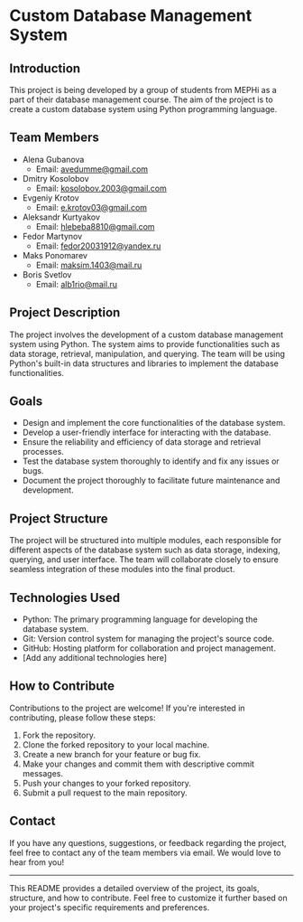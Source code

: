 # Custom Database Management System

## Introduction
This project is being developed by a group of students from MEPHi as a part of their database management course. The aim of the project is to create a custom database system using Python programming language.

## Team Members
- Alena Gubanova
  - Email: avedumme@gmail.com
- Dmitry Kosolobov
  - Email: kosolobov.2003@gmail.com
- Evgeniy Krotov
  - Email: e.krotov03@gmail.com
- Aleksandr Kurtyakov
  - Email: hlebeba8810@gmail.com
- Fedor Martynov
  - Email: fedor20031912@yandex.ru
- Maks Ponomarev
  - Email: maksim.1403@mail.ru
- Boris Svetlov
  - Email: alb1rio@mail.ru

## Project Description
The project involves the development of a custom database management system using Python. The system aims to provide functionalities such as data storage, retrieval, manipulation, and querying. The team will be using Python's built-in data structures and libraries to implement the database functionalities.

## Goals
- Design and implement the core functionalities of the database system.
- Develop a user-friendly interface for interacting with the database.
- Ensure the reliability and efficiency of data storage and retrieval processes.
- Test the database system thoroughly to identify and fix any issues or bugs.
- Document the project thoroughly to facilitate future maintenance and development.

## Project Structure
The project will be structured into multiple modules, each responsible for different aspects of the database system such as data storage, indexing, querying, and user interface. The team will collaborate closely to ensure seamless integration of these modules into the final product.

## Technologies Used
- Python: The primary programming language for developing the database system.
- Git: Version control system for managing the project's source code.
- GitHub: Hosting platform for collaboration and project management.
- [Add any additional technologies here]

## How to Contribute
Contributions to the project are welcome! If you're interested in contributing, please follow these steps:
1. Fork the repository.
2. Clone the forked repository to your local machine.
3. Create a new branch for your feature or bug fix.
4. Make your changes and commit them with descriptive commit messages.
5. Push your changes to your forked repository.
6. Submit a pull request to the main repository.

## Contact
If you have any questions, suggestions, or feedback regarding the project, feel free to contact any of the team members via email. We would love to hear from you!

--- 

This README provides a detailed overview of the project, its goals, structure, and how to contribute. Feel free to customize it further based on your project's specific requirements and preferences.
